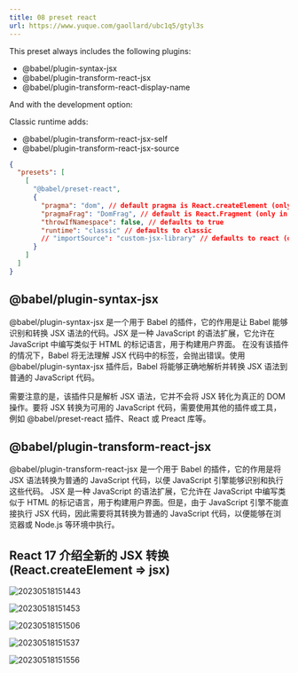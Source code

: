 ```yaml
---
title: 08 preset react
url: https://www.yuque.com/gaollard/ubc1q5/gtyl3s
---
```


This preset always includes the following plugins:

- @babel/plugin-syntax-jsx
- @babel/plugin-transform-react-jsx
- @babel/plugin-transform-react-display-name

And with the development option:

Classic runtime adds:

- @babel/plugin-transform-react-jsx-self
- @babel/plugin-transform-react-jsx-source

```json
{
  "presets": [
    [
      "@babel/preset-react",
      {
        "pragma": "dom", // default pragma is React.createElement (only in classic runtime)
        "pragmaFrag": "DomFrag", // default is React.Fragment (only in classic runtime)
        "throwIfNamespace": false, // defaults to true
        "runtime": "classic" // defaults to classic
        // "importSource": "custom-jsx-library" // defaults to react (only in automatic runtime)
      }
    ]
  ]
}
```

## @babel/plugin-syntax-jsx

@babel/plugin-syntax-jsx 是一个用于 Babel 的插件，它的作用是让 Babel 能够识别和转换 JSX 语法的代码。JSX 是一种 JavaScript 的语法扩展，它允许在 JavaScript 中编写类似于 HTML 的标记语言，用于构建用户界面。
在没有该插件的情况下，Babel 将无法理解 JSX 代码中的标签，会抛出错误。使用 @babel/plugin-syntax-jsx 插件后，Babel 将能够正确地解析并转换 JSX 语法到普通的 JavaScript 代码。

需要注意的是，该插件只是解析 JSX 语法，它并不会将 JSX 转化为真正的 DOM 操作。要将 JSX 转换为可用的 JavaScript 代码，需要使用其他的插件或工具，例如 @babel/preset-react 插件、React 或 Preact 库等。

## @babel/plugin-transform-react-jsx

@babel/plugin-transform-react-jsx 是一个用于 Babel 的插件，它的作用是将 JSX 语法转换为普通的 JavaScript 代码，以便 JavaScript 引擎能够识别和执行这些代码。
JSX 是一种 JavaScript 的语法扩展，它允许在 JavaScript 中编写类似于 HTML 的标记语言，用于构建用户界面。但是，由于 JavaScript 引擎不能直接执行 JSX 代码，因此需要将其转换为普通的 JavaScript 代码，以便能够在浏览器或 Node.js 等环境中执行。


## React 17 介绍全新的 JSX 转换 (React.createElement => jsx)

![20230518151443](http://s3.airtlab.com/blog/20230518151443.png)

![20230518151453](http://s3.airtlab.com/blog/20230518151453.png)

![20230518151506](http://s3.airtlab.com/blog/20230518151506.png)

![20230518151537](http://s3.airtlab.com/blog/20230518151537.png)

![20230518151556](http://s3.airtlab.com/blog/20230518151556.png)